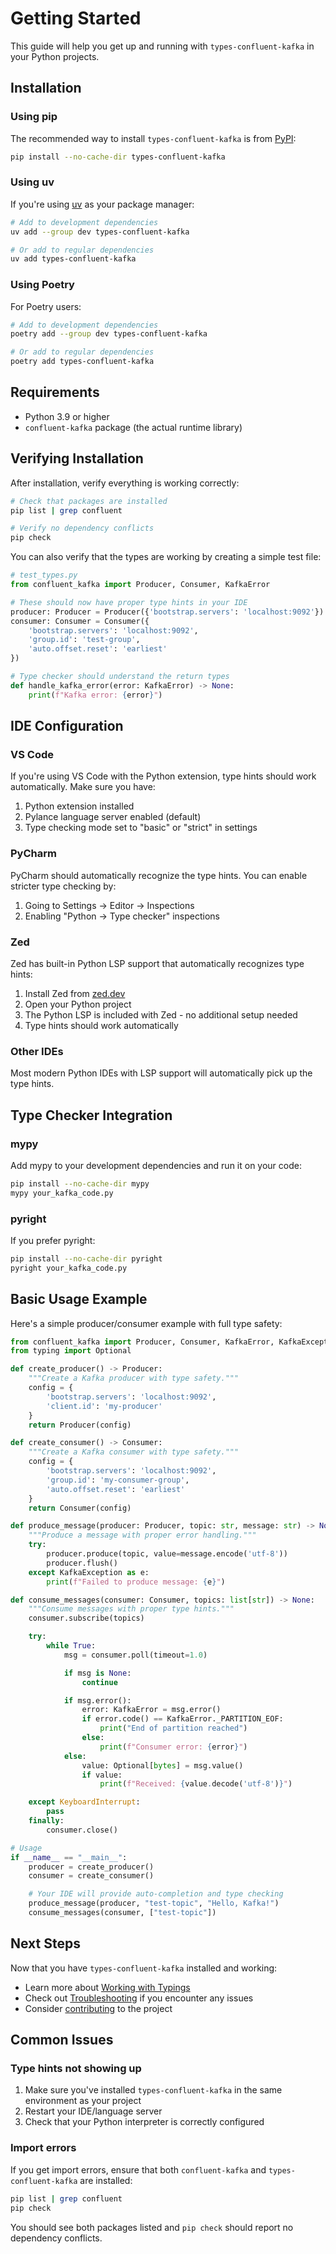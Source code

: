# Getting Started

This guide will help you get up and running with `types-confluent-kafka` in your Python projects.

## Installation

### Using pip

The recommended way to install `types-confluent-kafka` is from [PyPI](https://pypi.org/project/types-confluent-kafka/):

```bash
pip install --no-cache-dir types-confluent-kafka
```

### Using uv

If you're using [uv](https://github.com/astral-sh/uv) as your package manager:

```bash
# Add to development dependencies
uv add --group dev types-confluent-kafka

# Or add to regular dependencies
uv add types-confluent-kafka
```

### Using Poetry

For Poetry users:

```bash
# Add to development dependencies
poetry add --group dev types-confluent-kafka

# Or add to regular dependencies
poetry add types-confluent-kafka
```

## Requirements

- Python 3.9 or higher
- `confluent-kafka` package (the actual runtime library)

## Verifying Installation

After installation, verify everything is working correctly:

```bash
# Check that packages are installed
pip list | grep confluent

# Verify no dependency conflicts
pip check
```

You can also verify that the types are working by creating a simple test file:

```python
# test_types.py
from confluent_kafka import Producer, Consumer, KafkaError

# These should now have proper type hints in your IDE
producer: Producer = Producer({'bootstrap.servers': 'localhost:9092'})
consumer: Consumer = Consumer({
    'bootstrap.servers': 'localhost:9092',
    'group.id': 'test-group',
    'auto.offset.reset': 'earliest'
})

# Type checker should understand the return types
def handle_kafka_error(error: KafkaError) -> None:
    print(f"Kafka error: {error}")
```

## IDE Configuration

### VS Code

If you're using VS Code with the Python extension, type hints should work automatically. Make sure you have:

1. Python extension installed
2. Pylance language server enabled (default)
3. Type checking mode set to "basic" or "strict" in settings

### PyCharm

PyCharm should automatically recognize the type hints. You can enable stricter type checking by:

1. Going to Settings → Editor → Inspections
2. Enabling "Python → Type checker" inspections

### Zed

Zed has built-in Python LSP support that automatically recognizes type hints:

1. Install Zed from [zed.dev](https://zed.dev)
2. Open your Python project
3. The Python LSP is included with Zed - no additional setup needed
4. Type hints should work automatically

### Other IDEs

Most modern Python IDEs with LSP support will automatically pick up the type hints.

## Type Checker Integration

### mypy

Add mypy to your development dependencies and run it on your code:

```bash
pip install --no-cache-dir mypy
mypy your_kafka_code.py
```

### pyright

If you prefer pyright:

```bash
pip install --no-cache-dir pyright
pyright your_kafka_code.py
```

## Basic Usage Example

Here's a simple producer/consumer example with full type safety:

```python
from confluent_kafka import Producer, Consumer, KafkaError, KafkaException
from typing import Optional

def create_producer() -> Producer:
    """Create a Kafka producer with type safety."""
    config = {
        'bootstrap.servers': 'localhost:9092',
        'client.id': 'my-producer'
    }
    return Producer(config)

def create_consumer() -> Consumer:
    """Create a Kafka consumer with type safety."""
    config = {
        'bootstrap.servers': 'localhost:9092',
        'group.id': 'my-consumer-group',
        'auto.offset.reset': 'earliest'
    }
    return Consumer(config)

def produce_message(producer: Producer, topic: str, message: str) -> None:
    """Produce a message with proper error handling."""
    try:
        producer.produce(topic, value=message.encode('utf-8'))
        producer.flush()
    except KafkaException as e:
        print(f"Failed to produce message: {e}")

def consume_messages(consumer: Consumer, topics: list[str]) -> None:
    """Consume messages with proper type hints."""
    consumer.subscribe(topics)

    try:
        while True:
            msg = consumer.poll(timeout=1.0)

            if msg is None:
                continue

            if msg.error():
                error: KafkaError = msg.error()
                if error.code() == KafkaError._PARTITION_EOF:
                    print("End of partition reached")
                else:
                    print(f"Consumer error: {error}")
            else:
                value: Optional[bytes] = msg.value()
                if value:
                    print(f"Received: {value.decode('utf-8')}")

    except KeyboardInterrupt:
        pass
    finally:
        consumer.close()

# Usage
if __name__ == "__main__":
    producer = create_producer()
    consumer = create_consumer()

    # Your IDE will provide auto-completion and type checking
    produce_message(producer, "test-topic", "Hello, Kafka!")
    consume_messages(consumer, ["test-topic"])
```

## Next Steps

Now that you have `types-confluent-kafka` installed and working:

- Learn more about [Working with Typings](work_with_typings.md)
- Check out [Troubleshooting](troubleshooting.md) if you encounter any issues
- Consider [contributing](contributions_and_conventions.md) to the project

## Common Issues

### Type hints not showing up

1. Make sure you've installed `types-confluent-kafka` in the same environment as your project
2. Restart your IDE/language server
3. Check that your Python interpreter is correctly configured

### Import errors

If you get import errors, ensure that both `confluent-kafka` and `types-confluent-kafka` are installed:

```bash
pip list | grep confluent
pip check
```

You should see both packages listed and `pip check` should report no dependency conflicts.
